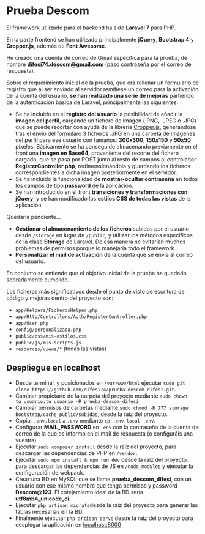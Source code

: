 # Prueba Descom

El framework utilizado para el backend ha sido **Laravel 7** para PHP.

En la parte frontend se han utilizado principalmente **jQuery**, **Bootstrap 4** y **Cropper.js**, además de **Font Awesome**.

He creado una cuenta de correo de Gmail específica para la prueba, de nombre **difesi74.descom@gmail.com** (paso contraseña por el correo de respuesta).

Sobre el requerimiento inicial de la prueba, que era rellenar un formulario de registro que al ser enviado al servidor remitiese un correo para la activación de la cuenta del usuario, **se han realizado una serie de mejoras** partiendo de la autenticación básica de Laravel, principalmente las siguientes:

- Se ha incluido en el **registro del usuario** la posibilidad de añadir la **imagen del perfil**, cargando un fichero de imagen (.PNG, .JPEG o .JPG) que se puede recortar con ayuda de la librería [Cropper.js](https://github.com/fengyuanchen/jquery-cropper), generándose tras el envío del formularo 3 ficheros .JPG en una carpeta de imágenes del perfil para ese usuario con tamaños: **300x300**, **150x150** y **50x50** píxeles. Básicamente se ha conseguido almacenando previamente en el front una **imagen en Base64**, proveniente del recorte del fichero cargado, que se pasa por POST junto al resto de campos al controlador **RegisterController.php**, redimensionándola y guardando los ficheros correspondientes a dicha imagen posteriormente en el servidor.
- Se ha incluido la funcionalidad de **mostrar-ocultar contraseña** en todos los campos de tipo **password** de la aplicación.
- Se han introducido en el front **transiciones y transformaciones con jQuery**, y se han modificado los **estilos CSS de todas las vistas** de la aplicación.

Quedaría pendiente...
- **Gestionar el almacenamiento de los ficheros** subidos por el usuario desde `/storage` en lugar de `/public`, y utilizar los métodos específicos de la clase **Storage** de Laravel. De esa manera se evitarían muchos problemas de permisos porque lo manejaría todo el framework.
- **Personalizar el mail de activación** de la cuenta que se envía al correo del usuario.

En conjunto se entiende que el objetivo inicial de la prueba ha quedado sobradamente cumplido.

Los ficheros más significativos desde el punto de visto de escritura de código y mejoras dentro del proyecto son:

- `app/Helpers/FicherosHelper.php`
- `app/Http/Controllers/Auth/RegisterController.php`
- `app/User.php`
- `config/personalizada.php`
- `public/css/mis-estilos.css`
- `public/js/mis-scripts.js`
- `resources/views/*` (todas las vistas)

## Despliegue en localhost

- Desde terminal, y posicionados en `/var/www/html` ejecutar `sudo git clone https://github.com/difesi74/prueba-descom-difesi.git`.
- Cambiar propietario de la carpeta del proyecto mediante `sudo chown tu_usuario:tu_usuario -R prueba-descom-difesi` 
- Cambiar permisos de carpetas mediante `sudo chmod -R 777 storage bootstrap/cache public/subidas`, desde la raíz del proyecto.
- Copiar `.env.local` a `.env` mediante `cp .env.local .env`.
- Configurar **MAIL_PASSWORD** en `.env` con la contraseña de la cuenta de correo de la que os informo en el mail de respuesta (o configuráis una vuestra).
- Ejecutar `sudo composer install` desde la raíz del proyecto, para descargar las dependencias de PHP en `/vendor`.
- Ejecutar `sudo npm install & npm run dev` desde la raíz del proyecto, para descargar las dependencias de JS en `/node_modules` y ejecutar la configuración de webpack.
- Crear una BD en MySQL que se llame **prueba_descom_difesi**, con un usuario con ese mismo nombre que tenga permisos y password **Descom@123**. El cotejamiento ideal de la BD sería **utf8mb4_unicode_ci**.
- Ejecutar `php artisan migrate`desde la raíz del proyecto para generar las tablas necesarias en la BD.
- Finalmente ejecutar `php artisan serve` desde la raíz del proyecto para desplegar la aplicación en [localhost:8000](http://localhost:8000)